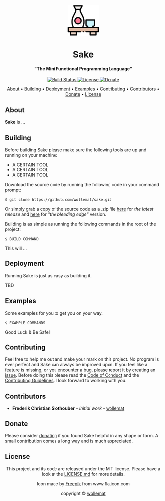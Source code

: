 
<p  align="center"> <img src="doc/icon.png" alt="Icon" width="100" height="100" /> </p>
<h1 align="center">Sake</h1>
<h4 align="center">"The Mini Functional Programming Language"</h4>

<p align="center">
    <a href="https://travis-ci.com/github/wollemat/sake/builds">
    <img src="https://travis-ci.com/wollemat/sake.svg?branch=master" alt="Build Status">
    <a href="LICENSE.md">
    <img src="https://img.shields.io/badge/license-MIT-yellow" alt="License">
    <a href="https://paypal.me/wollemat">
    <img src="https://img.shields.io/badge/donate-PayPal-orange" alt="Donate">
</p>
      
<p align="center">
  <a href="#about">About</a> •
  <a href="#building">Building</a> •
  <a href="#deployment">Deployment</a> •
  <a href="#examples">Examples</a> •
  <a href="#contributing">Contributing</a> •
  <a href="#contributors">Contributors</a> •
  <a href="#donate">Donate</a> •
  <a href="#license">License</a>
</p>

## About

**Sake** is ... 

## Building

Before building Sake please make sure the following tools are up and running on your machine:

* A CERTAIN TOOL
* A CERTAIN TOOL
* A CERTAIN TOOL

Download the source code by running the following code in your command prompt:

```
$ git clone https://github.com/wollemat/sake.git
```

Or simply grab a copy of the source code as a .zip file [here](https://github.com/wollemat/sake/archive/master.zip) for *the latest release* and [here](https://github.com/wollemat/sake/archive/develop.zip) for *"the bleeding edge"* version.

Building is as simple as running the following commands in the root of the project:

```
$ BUILD COMMAND
```

This will ...

## Deployment

Running Sake is just as easy as building it. 

TBD

## Examples

Some examples for you to get you on your way. 

```
$ EXAMPLE COMMANDS
```

Good Luck & Be Safe!

## Contributing

Feel free to help me out and make your mark on this project. 
No program is ever perfect and Sake can always be improved upon.
If you feel like a feature is missing, or you encounter a bug, please report it by creating an [issue](https://github.com/wollemat/sake/issues/new).
Before doing this please read the [Code of Conduct](CODE_OF_CONDUCT.md) and the [Contributing Guidelines](CONTRIBUTING.md).
I look forward to working with you.

## Contributors

* **Frederik Christian Slothouber** - *Initial work* - [wollemat](https://github.com/wollemat)

## Donate

Please consider [donating](https://paypal.me/wollemat) if you found Sake helpful in any shape or form. 
A small contribution comes a long way and is much appreciated.

## License

<p align="center">This project and its code are released under the MIT license. Please have a look at the <a href="LICENSE.md">LICENSE.md</a> for more details.</p>
<p align="center">Icon made by <a href="https://www.flaticon.com/authors/freepik">Freepik</a> from www.flaticon.com</p>
<p align="center">copyright © <a href="https://github.com/wollemat">wollemat</a></p>
